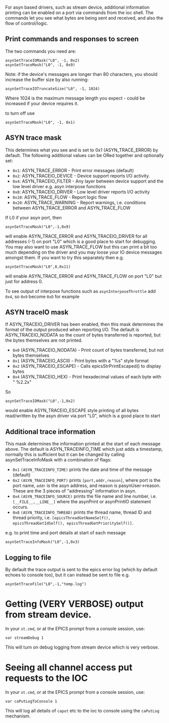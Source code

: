 For asyn based drivers, such as stream device, additional information printing can be enabled on a port via commands from the ioc shell. The commands let you see what bytes are being sent and received, and also the flow of control/logic.

## Print commands and responses to screen

The two commands you need are:

```
asynSetTraceIOMask("L0", -1, 0x2)
asynSetTraceMask("L0", -1, 0x9)
```

Note: if the device's messages are longer than 80 characters, you should increase the buffer size by also running:

```
asynSetTraceIOTruncateSize("L0", -1, 1024)
```

Where 1024 is the maximum message length you expect - could be increased if your device requires it.

to turn off use
```
asynSetTraceMask("L0", -1, 0x1)
```

## ASYN trace mask

This determines what you see and is set to 0x1 (ASYN_TRACE_ERROR) by default. The following additional values
can be ORed together and optionally set:

* `0x1`: ASYN_TRACE_ERROR - Print error messages (default)
* `0x2`: ASYN_TRACEIO_DEVICE - Device support reports I/O activity.
* `0x4`: ASYN_TRACEIO_FILTER - Any layer between device support and the low level driver e.g. asyn interpose functions 
* `0x8`: ASYN_TRACEIO_DRIVER - Low level driver reports I/O activity
* `0x10`: ASYN_TRACE_FLOW - Report logic flow
* `0x20`: ASYN_TRACE_WARNING - Report warnings, i.e. conditions between ASYN_TRACE_ERROR and ASYN_TRACE_FLOW

If L0 if your asyn port, then

`asynSetTraceMask("L0",-1,0x9)`

will enable ASYN_TRACE_ERROR and ASYN_TRACEIO_DRIVER for all addresses (-1) on port "L0" which is a good place to start for debugging. You may also want to use ASYN_TRACE_FLOW but this can print a bit too much depending on the driver and you may loose your IO device messages amongst them. If you want to try this separately then e.g. 

`asynSetTraceMask("L0",0,0x11)`

will enable ASYN_TRACE_ERROR and ASYN_TRACE_FLOW on port "L0" but just for address 0.

To see output of interpose functions such as `asynInterposeThrottle` add `0x4`, so `0x9` become `0xD` for example

## ASYN traceIO mask

If  ASYN_TRACEIO_DRIVER  has been enabled, then this mask determines the format of the output produced when reporting I/O. The default is ASYN_TRACEIO_NODATA so the count of bytes transferred is reported, but the bytes themselves are not printed.

* `0x0` (ASYN_TRACEIO_NODATA) - Print count of bytes transferred, but not bytes themselves
* `0x1`  (ASYN_TRACEIO_ASCII)  - Print bytes with a "%s" style format
* `0x2`  (ASYN_TRACEIO_ESCAPE) - Calls epicsStrPrintEscaped() to display bytes
* `0x4`  (ASYN_TRACEIO_HEX)    - Print hexadecimal values of each byte with " %2.2x"

So

`asynSetTraceIOMask("L0",-1,0x2)`

would enable ASYN_TRACEIO_ESCAPE style printing of all bytes read/written by the asyn driver via port "L0", which is a good place to start

## Additional trace information

This mask determines the information printed at the start of each message above. The default is ASYN_TRACEINFO_TIME which just adds a timestamp, normally this is sufficient but it can be changed by calling  asynSetTraceInfoMask  with a combination of flags:

* `0x1`  `(ASYN_TRACEINFO_TIME)`   prints the date and time of the message (default)
* `0x2`  `(ASYN_TRACEINFO_PORT)`   prints `[port,addr,reason]`, where port is the port name, `addr` is the asyn address, and reason is pasynUser->reason. These are the 3 pieces of "addressing" information in asyn.
* `0x4`  `(ASYN_TRACEINFO_SOURCE)` prints the file name and line number, i.e. `[__FILE__,__LINE__]` where the asynPrint or asynPrintIO statement occurs.
* `0x8`  `(ASYN_TRACEINFO_THREAD)`  prints the thread name, thread ID and thread priority, i.e. `[epicsThreadGetNameSelf(), epicsThreadGetIdSelf(), epicsThreadGetPrioritySelf()]`.

e.g. to print time and port details at start of each message

`asynSetTraceInfoMask("L0",-1,0x3)` 

## Logging to file

By default the trace output is sent to the epics error log (which by default echoes to console too), but it can instead be sent to file e.g.

`asynSetTraceFile("L0",-1,"temp.log")`

# Getting (VERY VERBOSE) output from stream device.

In your `st.cmd`, or at the EPICS prompt from a console session, use:

`var streamDebug 1`

This will turn on debug logging from stream device which is very verbose.

# Seeing all channel access put requests to the IOC

In your `st.cmd`, or at the EPICS prompt from a console session, use:

`var caPutLogToConsole 1`

This will log all details of `caput` etc to the ioc to console using the `caPutLog` mechanism.
 
